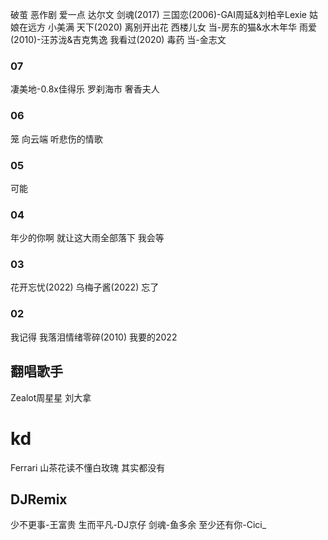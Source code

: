 破茧
恶作剧
爱一点
达尔文
剑魂(2017)
三国恋(2006)-GAI周延&刘柏辛Lexie
姑娘在远方
小美满
天下(2020)
离别开出花
西楼儿女
当-房东的猫&水木年华
雨爱(2010)-汪苏泷&吉克隽逸
我看过(2020)
毒药
当-金志文
### 07
凄美地-0.8x佳得乐
罗刹海市
奢香夫人
### 06
笼
向云端
听悲伤的情歌
### 05
可能
### 04
年少的你啊
就让这大雨全部落下
我会等
### 03
花开忘忧(2022)
乌梅子酱(2022)
忘了
### 02
我记得
我落泪情绪零碎(2010)
我要的2022
## 翻唱歌手
Zealot周星星
刘大拿
# kd
Ferrari
山茶花读不懂白玫瑰
其实都没有
## DJRemix
少不更事-王富贵
生而平凡-DJ京仔
剑魂-鱼多余
至少还有你-Cici_